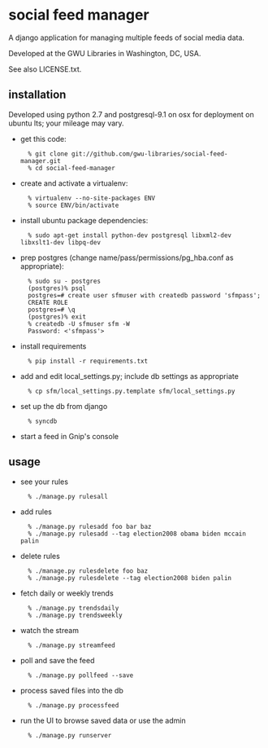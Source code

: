 social feed manager
===================

A django application for managing multiple feeds of social media data.

Developed at the GWU Libraries in Washington, DC, USA.

See also LICENSE.txt.


installation
------------

Developed using python 2.7 and postgresql-9.1 on osx for deployment
on ubuntu lts; your mileage may vary.

* get this code:

        % git clone git://github.com/gwu-libraries/social-feed-manager.git
        % cd social-feed-manager

* create and activate a virtualenv:
  
        % virtualenv --no-site-packages ENV
        % source ENV/bin/activate
    
* install ubuntu package dependencies:
        
        % sudo apt-get install python-dev postgresql libxml2-dev libxslt1-dev libpq-dev

* prep postgres (change name/pass/permissions/pg_hba.conf as appropriate):
    
        % sudo su - postgres
        (postgres)% psql
        postgres=# create user sfmuser with createdb password 'sfmpass';
        CREATE ROLE
        postgres=# \q
        (postgres)% exit
        % createdb -U sfmuser sfm -W
        Password: <'sfmpass'>

* install requirements

        % pip install -r requirements.txt

* add and edit local_settings.py; include db settings as appropriate

        % cp sfm/local_settings.py.template sfm/local_settings.py

* set up the db from django

        % syncdb

* start a feed in Gnip's console


usage
-----

* see your rules
    
        % ./manage.py rulesall

* add rules

        % ./manage.py rulesadd foo bar baz
        % ./manage.py rulesadd --tag election2008 obama biden mccain palin

* delete rules

        % ./manage.py rulesdelete foo baz
        % ./manage.py rulesdelete --tag election2008 biden palin

* fetch daily or weekly trends

        % ./manage.py trendsdaily
        % ./manage.py trendsweekly

* watch the stream

        % ./manage.py streamfeed

* poll and save the feed

        % ./manage.py pollfeed --save 

* process saved files into the db

        % ./manage.py processfeed

* run the UI to browse saved data or use the admin

        % ./manage.py runserver
